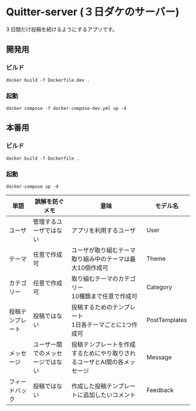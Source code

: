 # Quitter-server (３日ダケのサーバー)

3 日間だけ投稿を続けるようにするアプリです。

## 開発用
### ビルド
```shell
docker build -f Dockerfile.dev .  
```

### 起動
```shell
docker compose -f docker-compose-dev.yml up -d 
```

## 本番用
### ビルド
```shell
docker build -f Dockerfile .  
```

### 起動
```shell
docker-compose up -d
```

| 単語  | 誤解を防ぐメモ | 意味  | モデル名 |
| ------------- | ------------- | ------------- | ------------- |
| ユーザ  | 管理するユーザではない  | アプリを利用するユーザ  | User |
| テーマ  | 任意で作成可 | ユーザが取り組むテーマ<br>取り組み中のテーマは最大10個作成可  | Theme  |
| カテゴリー | 任意で作成可  | 取り組むテーマのカテゴリー<br>10種類まで任意で作成可  | Category  |
| 投稿テンプレート  | 投稿ではない  | 投稿するためのテンプレート<br>1日各テーマごとに1つ作成可  | PostTemplates  |
| メッセージ  | ユーザー間でのメッセージではない | 投稿テンプレートを作成するためにやり取りされるユーザとAI間の各メッセージ | Message  |
| フィードバック  | 投稿ではない  | 作成した投稿テンプレートに追加したいコメント | Feedback  |